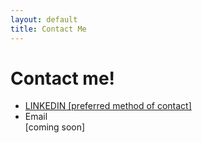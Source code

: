 ```yaml
---
layout: default
title: Contact Me
---
```

<div class="content"></div>
<body>
    <h1>Contact me!</h1>
    <ul>
        <li><a href="https://www.linkedin.com/in/gina-fergusonm/l" target="_blank">LINKEDIN [preferred method of contact]</a></li>
        <li>Email</li> [coming soon]
    </ul>
</div>
</body>
</html>